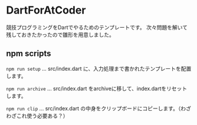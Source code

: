 # DartForAtCoder

競技プログラミングをDartでやるためのテンプレートです。
次々問題を解いて残しておきたかったので雛形を用意しました。

## npm scripts

`npm run setup` ... src/index.dart に、入力処理まで書かれたテンプレートを配置します。

`npm run archive` ... src/index.dart をarchiveに移して、index.dartをリセットします。

`npm run clip` ... src/index.dart の中身をクリップボードにコピーします。（わざわざこれ使う必要ある？）
